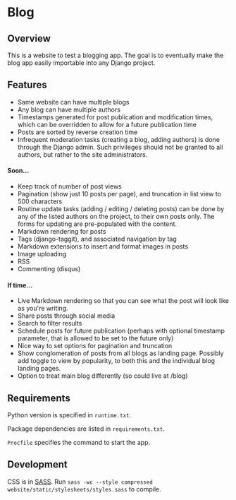 # Blog


## Overview
This is a website to test a blogging app. The goal is to eventually
make the blog app easily importable into any Django project.


## Features
- Same website can have multiple blogs
- Any blog can have multiple authors
- Timestamps generated for post publication and modification times, which can
  be overridden to allow for a future publication time
- Posts are sorted by reverse creation time
- Infrequent moderation tasks (creating a blog, adding authors)
  is done through the Django admin. Such privileges should not be granted
  to all authors, but rather to the site administrators.


#### Soon...
- Keep track of number of post views
- Pagination (show just 10 posts per page), and truncation in list view to 500
  characters
- Routine update tasks (adding / editing / deleting posts) can be done
  by any of the listed authors on the project, to their own posts only.
  The forms for updating are pre-populated with the content.
- Markdown rendering for posts
- Tags (django-taggit), and associated navigation by tag
- Markdown extensions to insert and format images in posts
- Image uploading
- RSS
- Commenting (disqus)

#### If time...
- Live Markdown rendering so that you can see what the post will look like
  as you're writing.
- Share posts through social media
- Search to filter results
- Schedule posts for future publication (perhaps with optional timestamp
  parameter, that is allowed to be set to the future only)
- Nice way to set options for pagination and truncation
- Show conglomeration of posts from all blogs as landing page.
  Possibly add toggle to view by popularity, to both this and the individual
  blog landing pages.
- Option to treat main blog differently (so could live at /blog)


## Requirements
Python version is specified in `runtime.txt`.

Package dependencies are listed in `requirements.txt`.

`Procfile` specifies the command to start the app.


## Development
CSS is in [SASS](http://sass-lang.com/). Run
`sass -wc --style compressed website/static/stylesheets/styles.sass`
to compile.
